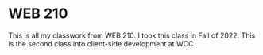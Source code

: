 <h1>WEB 210</h1>
This is all my classwork from WEB 210. I took this class in Fall of 2022. This is the second class into client-side development at WCC.
